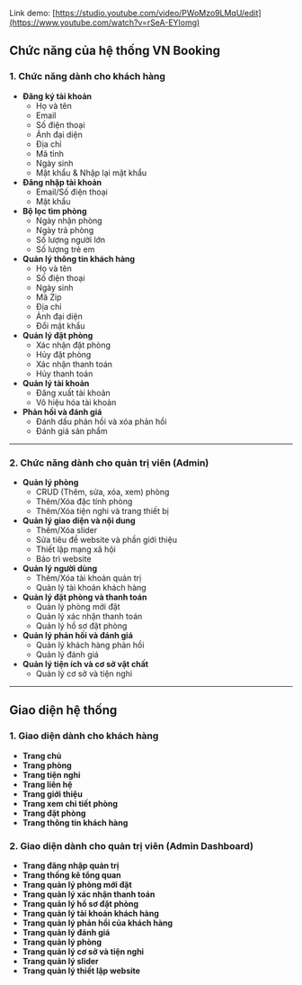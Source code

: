 Link demo: [https://studio.youtube.com/video/PWoMzo9LMqU/edit](https://www.youtube.com/watch?v=rSeA-EYlomg)
## **Chức năng của hệ thống VN Booking**

### **1. Chức năng dành cho khách hàng**

- **Đăng ký tài khoản**
    - Họ và tên
    - Email
    - Số điện thoại
    - Ảnh đại diện
    - Địa chỉ
    - Mã tỉnh
    - Ngày sinh
    - Mật khẩu & Nhập lại mật khẩu
- **Đăng nhập tài khoản**
    - Email/Số điện thoại
    - Mật khẩu
- **Bộ lọc tìm phòng**
    - Ngày nhận phòng
    - Ngày trả phòng
    - Số lượng người lớn
    - Số lượng trẻ em
- **Quản lý thông tin khách hàng**
    - Họ và tên
    - Số điện thoại
    - Ngày sinh
    - Mã Zip
    - Địa chỉ
    - Ảnh đại diện
    - Đổi mật khẩu
- **Quản lý đặt phòng**
    - Xác nhận đặt phòng
    - Hủy đặt phòng
    - Xác nhận thanh toán
    - Hủy thanh toán
- **Quản lý tài khoản**
    - Đăng xuất tài khoản
    - Vô hiệu hóa tài khoản
- **Phản hồi và đánh giá**
    - Đánh dấu phản hồi và xóa phản hồi
    - Đánh giá sản phẩm

---

### **2. Chức năng dành cho quản trị viên (Admin)**

- **Quản lý phòng**
    - CRUD (Thêm, sửa, xóa, xem) phòng
    - Thêm/Xóa đặc tính phòng
    - Thêm/Xóa tiện nghi và trang thiết bị
- **Quản lý giao diện và nội dung**
    - Thêm/Xóa slider
    - Sửa tiêu đề website và phần giới thiệu
    - Thiết lập mạng xã hội
    - Bảo trì website
- **Quản lý người dùng**
    - Thêm/Xóa tài khoản quản trị
    - Quản lý tài khoản khách hàng
- **Quản lý đặt phòng và thanh toán**
    - Quản lý phòng mới đặt
    - Quản lý xác nhận thanh toán
    - Quản lý hồ sơ đặt phòng
- **Quản lý phản hồi và đánh giá**
    - Quản lý khách hàng phản hồi
    - Quản lý đánh giá
- **Quản lý tiện ích và cơ sở vật chất**
    - Quản lý cơ sở và tiện nghi

---

## **Giao diện hệ thống**

### **1. Giao diện dành cho khách hàng**

- **Trang chủ**
- **Trang phòng**
- **Trang tiện nghi**
- **Trang liên hệ**
- **Trang giới thiệu**
- **Trang xem chi tiết phòng**
- **Trang đặt phòng**
- **Trang thông tin khách hàng**

### **2. Giao diện dành cho quản trị viên (Admin Dashboard)**

- **Trang đăng nhập quản trị**
- **Trang thống kê tổng quan**
- **Trang quản lý phòng mới đặt**
- **Trang quản lý xác nhận thanh toán**
- **Trang quản lý hồ sơ đặt phòng**
- **Trang quản lý tài khoản khách hàng**
- **Trang quản lý phản hồi của khách hàng**
- **Trang quản lý đánh giá**
- **Trang quản lý phòng**
- **Trang quản lý cơ sở và tiện nghi**
- **Trang quản lý slider**
- **Trang quản lý thiết lập website**
